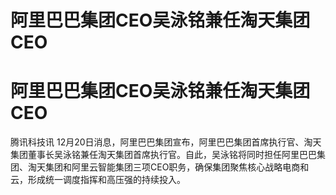 # 阿里巴巴集团CEO吴泳铭兼任淘天集团CEO

# 阿里巴巴集团CEO吴泳铭兼任淘天集团CEO

腾讯科技讯
12月20日消息，阿里巴巴集团宣布，阿里巴巴集团首席执行官、淘天集团董事长吴泳铭兼任淘天集团首席执行官。自此，吴泳铭将同时担任阿里巴巴集团、淘天集团和阿里云智能集团三项CEO职务，确保集团聚焦核心战略电商和云，形成统一调度指挥和高压强的持续投入。

